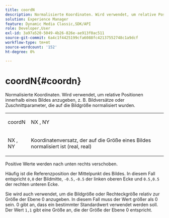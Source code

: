 ```yaml
---
title: coordN
description: Normalisierte Koordinaten. Wird verwendet, um relative Positionen innerhalb eines Bildes anzugeben, z. B. Bildversätze oder Zuschnittparameter, die auf die Bildgröße normalisiert wurden.
solution: Experience Manager
feature: Dynamic Media Classic,SDK/API
role: Developer,User
exl-id: 3a97a520-5049-4b26-826e-ae913f0ac511
source-git-commit: 6a4c1f4425199cfa6088fc42137552748c1a9dcf
workflow-type: tm+mt
source-wordcount: '152'
ht-degree: 0%

---
```


# coordN{#coordn}

Normalisierte Koordinaten. Wird verwendet, um relative Positionen innerhalb eines Bildes anzugeben, z. B. Bildversätze oder Zuschnittparameter, die auf die Bildgröße normalisiert wurden.

<table id="simpletable_EFA3111DC4B94BAF94715500DB4DD8FB"> 
 <tr class="strow"> 
  <td class="stentry"> <p><span class="codeph"> <span class="varname"> coordN</span> </span> </p> </td> 
  <td class="stentry"> <p><span class="codeph"> <span class="varname"> NX</span> </span>, <span class="codeph"><span class="varname"> NY</span></span> </p></td> 
 </tr> 
 <tr class="strow"> 
  <td class="stentry"> <p><span class="codeph"> <span class="varname"> NX</span> </span>, <span class="codeph"><span class="varname"> NY</span></span> </p></td> 
  <td class="stentry"> <p>Koordinatenversatz, der auf die Größe eines Bildes normalisiert ist (real, real) </p></td> 
 </tr> 
</table>

Positive Werte werden nach unten rechts verschoben.

Häufig ist die Referenzposition der Mittelpunkt des Bildes. In diesem Fall entspricht `0,0` der Bildmitte, `-0.5,-0.5` der linken oberen Ecke und `0.5,0.5` der rechten unteren Ecke.

Sie wird auch verwendet, um die Bildgröße oder Rechteckgröße relativ zur Größe der Ebene 0 anzugeben. In diesem Fall muss der Wert größer als 0 sein. 0 gibt an, dass ein bestimmter Standardwert verwendet werden soll. Der Wert `1,1` gibt eine Größe an, die der Größe der Ebene 0 entspricht.
